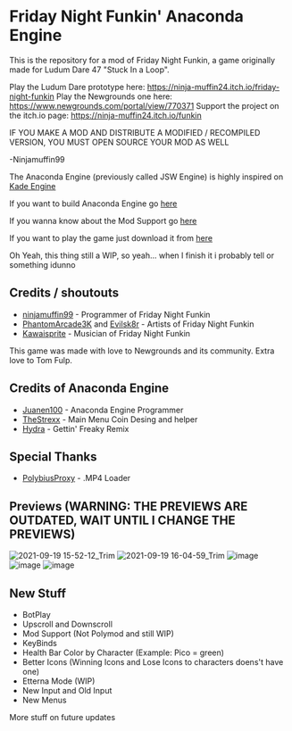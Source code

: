 # Friday Night Funkin' Anaconda Engine

This is the repository for a mod of Friday Night Funkin, a game originally made for Ludum Dare 47 "Stuck In a Loop".

Play the Ludum Dare prototype here: https://ninja-muffin24.itch.io/friday-night-funkin
Play the Newgrounds one here: https://www.newgrounds.com/portal/view/770371
Support the project on the itch.io page: https://ninja-muffin24.itch.io/funkin

IF YOU MAKE A MOD AND DISTRIBUTE A MODIFIED / RECOMPILED VERSION, YOU MUST OPEN SOURCE YOUR MOD AS WELL
                                                                                
-Ninjamuffin99

The Anaconda Engine (previously called JSW Engine) is highly inspired on [Kade Engine](https://github.com/KadeDev/Kade-Engine)

If you want to build Anaconda Engine go [here](https://github.com/Juanen100/JSW-Engine/blob/main/.github/DOCS_SHIT/building.md)

If you wanna know about the Mod Support go [here](https://github.com/Juanen100/Solar-Engine/blob/master/.github/DOCS_SHIT/Modding.md)

If you want to play the game just download it from [here](https://github.com/Juanen100/JSW-Engine/releases)

Oh Yeah, this thing still a WIP, so yeah... when I finish it i probably tell or something idunno

## Credits / shoutouts

- [ninjamuffin99](https://twitter.com/ninja_muffin99) - Programmer of Friday Night Funkin
- [PhantomArcade3K](https://twitter.com/phantomarcade3k) and [Evilsk8r](https://twitter.com/evilsk8r) - Artists of Friday Night Funkin
- [Kawaisprite](https://twitter.com/kawaisprite) - Musician of Friday Night Funkin

This game was made with love to Newgrounds and its community. Extra love to Tom Fulp.

## Credits of Anaconda Engine

- [Juanen100](https://twitter.com/Juanen1001) - Anaconda Engine Programmer
- [TheStrexx](https://twitter.com/TStrexx) - Main Menu Coin Desing and helper
- [Hydra](https://www.youtube.com/channel/UCEnQefrHAncXQtU4f5jloCA) - Gettin' Freaky Remix

## Special Thanks

- [PolybiusProxy]() - .MP4 Loader

## Previews (WARNING: THE PREVIEWS ARE OUTDATED, WAIT UNTIL I CHANGE THE PREVIEWS)

![2021-09-19 15-52-12_Trim](https://user-images.githubusercontent.com/65170591/133930211-0e1d806c-7156-46d3-bf2c-2bd0db7cce39.gif)
![2021-09-19 16-04-59_Trim](https://user-images.githubusercontent.com/65170591/133930559-88653a59-fece-4f6f-b66e-c07eae17ddbc.gif)
![image](https://user-images.githubusercontent.com/65170591/133929983-b9aa5789-4b46-4b0e-872d-261b1f6f63e3.png)
![image](https://user-images.githubusercontent.com/65170591/133929973-169780fe-3f77-4811-9827-7215848f35b2.png)
![image](https://user-images.githubusercontent.com/65170591/133929924-893ed4c6-33d8-44ab-b9d5-a67f233896b9.png)

## New Stuff

- BotPlay
- Upscroll and Downscroll
- Mod Support (Not Polymod and still WIP)
- KeyBinds
- Health Bar Color by Character (Example: Pico = green)
- Better Icons (Winning Icons and Lose Icons to characters doens't have one)
- Etterna Mode (WIP)
- New Input and Old Input
- New Menus

More stuff on future updates
